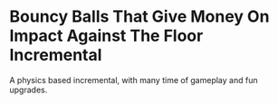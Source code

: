 # Bouncy Balls That Give Money On Impact Against The Floor Incremental
A physics based incremental, with many time of gameplay and fun upgrades.
